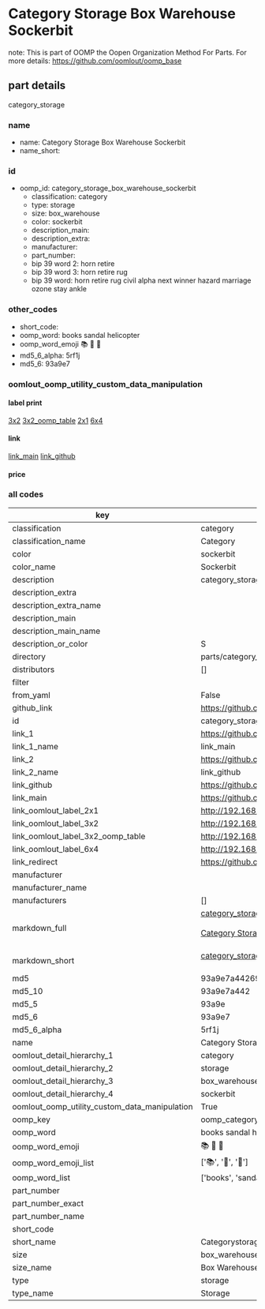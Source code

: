 # Category Storage Box Warehouse Sockerbit  

note: This is part of OOMP the Oopen Organization Method For Parts. For more details: https://github.com/oomlout/oomp_base

##  part details
  



category_storage



### name
* name: Category Storage Box Warehouse Sockerbit
* name_short: 
### id
* oomp_id: category_storage_box_warehouse_sockerbit
  * classification: category
  * type: storage
  * size: box_warehouse
  * color: sockerbit
  * description_main: 
  * description_extra: 
  * manufacturer: 
  * part_number: 
  * bip 39 word 2: horn retire
  * bip 39 word 3: horn retire rug
  * bip 39 word: horn retire rug civil alpha next winner hazard marriage ozone stay ankle

### other_codes
* short_code: 
* oomp_word: books sandal helicopter
* oomp_word_emoji :books: :sandal: :helicopter:
* md5_6_alpha: 5rf1j
* md5_6: 93a9e7






### oomlout_oomp_utility_custom_data_manipulation
#### label print
[3x2](http://192.168.1.245:1112/?label=oomp%205rf1j)
[3x2_oomp_table](http://192.168.1.108:1112/?label=oomp%205rf1j)
[2x1](http://192.168.1.242:1112/?label=oomp%205rf1j)
[6x4](http://192.168.1.55:1112/?label=oomp%205rf1j)    

#### link

[link_main](https://github.com/oomlout/oomlout_oomp_version_1_messy/tree/main/parts/category_storage_box_warehouse_sockerbit) [link_github](https://github.com/oomlout/oomlout_oomp_version_1_messy/tree/main/parts/category_storage_box_warehouse_sockerbit)                             

#### price







### all codes 
| key | value |  
| --- | --- |  
| classification | category |  
| classification_name | Category |  
| color | sockerbit |  
| color_name | Sockerbit |  
| description | category_storage |  
| description_extra |  |  
| description_extra_name |  |  
| description_main |  |  
| description_main_name |  |  
| description_or_color | S  |  
| directory | parts/category_storage_box_warehouse_sockerbit |  
| distributors | [] |  
| filter |  |  
| from_yaml | False |  
| github_link | https://github.com/oomlout/oomlout_oomp_part_src/tree/main/parts/category_storage_box_warehouse_sockerbit |  
| id | category_storage_box_warehouse_sockerbit |  
| link_1 | https://github.com/oomlout/oomlout_oomp_version_1_messy/tree/main/parts/category_storage_box_warehouse_sockerbit |  
| link_1_name | link_main |  
| link_2 | https://github.com/oomlout/oomlout_oomp_version_1_messy/tree/main/parts/category_storage_box_warehouse_sockerbit |  
| link_2_name | link_github |  
| link_github | https://github.com/oomlout/oomlout_oomp_version_1_messy/tree/main/parts/category_storage_box_warehouse_sockerbit |  
| link_main | https://github.com/oomlout/oomlout_oomp_version_1_messy/tree/main/parts/category_storage_box_warehouse_sockerbit |  
| link_oomlout_label_2x1 | http://192.168.1.242:1112/?label=oomp%205rf1j |  
| link_oomlout_label_3x2 | http://192.168.1.245:1112/?label=oomp%205rf1j |  
| link_oomlout_label_3x2_oomp_table | http://192.168.1.108:1112/?label=oomp%205rf1j |  
| link_oomlout_label_6x4 | http://192.168.1.55:1112/?label=oomp%205rf1j |  
| link_redirect | https://github.com/oomlout/oomlout_oomp_version_1_messy/tree/main/parts/category_storage_box_warehouse_sockerbit |  
| manufacturer |  |  
| manufacturer_name |  |  
| manufacturers | [] |  
| markdown_full | [category_storage_box_warehouse_sockerbit](none)<br>[](none)<br>[Category Storage Box Warehouse Sockerbit](none)<br><br> |  
| markdown_short | [category_storage_box_warehouse_sockerbit](none)<br><br> |  
| md5 | 93a9e7a44269ff7e550382997a2dfb6c |  
| md5_10 | 93a9e7a442 |  
| md5_5 | 93a9e |  
| md5_6 | 93a9e7 |  
| md5_6_alpha | 5rf1j |  
| name | Category Storage Box Warehouse Sockerbit |  
| oomlout_detail_hierarchy_1 | category |  
| oomlout_detail_hierarchy_2 | storage |  
| oomlout_detail_hierarchy_3 | box_warehouse |  
| oomlout_detail_hierarchy_4 | sockerbit |  
| oomlout_oomp_utility_custom_data_manipulation | True |  
| oomp_key | oomp_category_storage_box_warehouse_sockerbit |  
| oomp_word | books sandal helicopter |  
| oomp_word_emoji | :books: :sandal: :helicopter: |  
| oomp_word_emoji_list | [':books:', ':sandal:', ':helicopter:'] |  
| oomp_word_list | ['books', 'sandal', 'helicopter'] |  
| part_number |  |  
| part_number_exact |  |  
| part_number_name |  |  
| short_code |  |  
| short_name | Categorystorage |  
| size | box_warehouse |  
| size_name | Box Warehouse |  
| type | storage |  
| type_name | Storage |  
